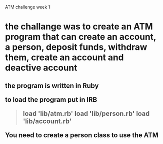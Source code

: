 ATM challenge week 1 <h1>

the challange was to create an ATM  program that can create an account, a person, deposit funds, withdraw them, create an account and deactive account <h2>

the program is written in Ruby

to load the program put in IRB
> load 'lib/atm.rb'
> load 'lib/person.rb'
> load 'lib/account.rb'

You need to create a person class to use the ATM 

